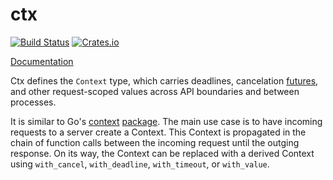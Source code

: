 # ctx

[![Build Status](https://travis-ci.org/rkusa/ctx.svg?branch=master)](https://travis-ci.org/rkusa/ctx)
[![Crates.io](https://img.shields.io/crates/v/ctx.svg?maxAge=2592000)](https://crates.io/crates/ctx)

[Documentation](https://docs.rs/ctx)

Ctx defines the `Context` type, which carries deadlines, cancelation [futures](https://github.com/alexcrichton/futures-rs), and other request-scoped values across API boundaries and between processes.

It is similar to Go's [context](https://blog.golang.org/context) [package](https://golang.org/pkg/context/). The main use case is to have incoming requests to a server create a Context. This Context is propagated in the chain of function calls between the incoming request until the outging response. On its way, the Context can be replaced with a derived Context using `with_cancel`, `with_deadline`, `with_timeout`, or `with_value`.


